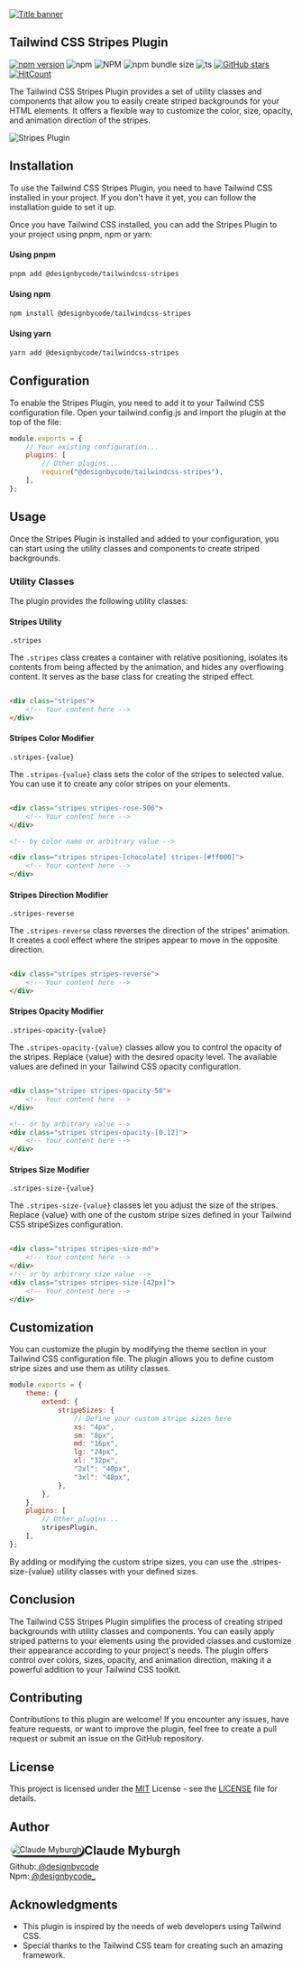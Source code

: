 <a href="#installation" width="100%">
<img src="banner.svg" alt="Title banner"/>
</a>

## Tailwind CSS Stripes Plugin

[![npm version](https://badge.fury.io/js/@designbycode%2Ftailwindcss-stripes.svg)](https://badge.fury.io/js/@designbycode%2Ftailwindcss-stripes)
![npm](https://img.shields.io/npm/dt/%40designbycode/tailwindcss-stripes)
![NPM](https://img.shields.io/npm/l/%40designbycode%2Ftailwindcss-stripes)
![npm bundle size](https://img.shields.io/bundlephobia/min/%40designbycode%2Ftailwindcss-stripes)
![ts](https://badgen.net/badge/Built%20With/TypeScript/blue)
[![GitHub stars](https://img.shields.io/github/stars/DesignByCode/tailwindcss-stripes?style=social)](https://github.com/DesignByCode/tailwindcss-stripes/stargazers)
[![HitCount](https://hits.dwyl.com/designbycode/tailwindcss-stripes.svg?style=flat)](http://hits.dwyl.com/designbycode/tailwindcss-stripes)

The Tailwind CSS Stripes Plugin provides a set of utility classes and components that allow you to easily create striped backgrounds for your HTML elements. It offers a flexible way to customize the color, size, opacity, and animation
direction of the stripes.

![Stripes Plugin](screen.png)

## Installation

To use the Tailwind CSS Stripes Plugin, you need to have Tailwind CSS installed in your project. If you don't have it yet, you can follow the installation guide to set it up.

Once you have Tailwind CSS installed, you can add the Stripes Plugin to your project using pnpm, npm or yarn:

#### Using pnpm

```bash
pnpm add @designbycode/tailwindcss-stripes
```

#### Using npm

```bash
npm install @designbycode/tailwindcss-stripes
```

#### Using yarn

```bash
yarn add @designbycode/tailwindcss-stripes
```

## Configuration

To enable the Stripes Plugin, you need to add it to your Tailwind CSS configuration file. Open your tailwind.config.js and import the plugin at the top of the file:

```javascript
module.exports = {
    // Your existing configuration...
    plugins: [
        // Other plugins...
        require("@designbycode/tailwindcss-stripes"),
    ],
};
```

## Usage

Once the Stripes Plugin is installed and added to your configuration, you can start using the utility classes and components to create striped backgrounds.

### Utility Classes

The plugin provides the following utility classes:

#### Stripes Utility

```.stripes```

The ```.stripes``` class creates a container with relative positioning, isolates its contents from being affected by the animation, and hides any overflowing content. It serves as the base class for creating the striped effect.

```html

<div class="stripes">
    <!-- Your content here -->
</div>
```

#### Stripes Color Modifier

```.stripes-{value}```

The ```.stripes-{value}``` class sets the color of the stripes to selected value. You can use it to create any color stripes on your elements.

```html

<div class="stripes stripes-rose-500">
    <!-- Your content here -->
</div>

<!-- by color name or arbitrary value -->

<div class="stripes stripes-[chocolate] stripes-[#ff000]">
    <!-- Your content here -->
</div>

```

#### Stripes Direction Modifier

```.stripes-reverse```

The ```.stripes-reverse``` class reverses the direction of the stripes' animation. It creates a cool effect where the stripes appear to move in the opposite direction.

```html

<div class="stripes stripes-reverse">
    <!-- Your content here -->
</div>

```

#### Stripes Opacity Modifier

```.stripes-opacity-{value}```

The ```.stripes-opacity-{value}``` classes allow you to control the opacity of the stripes. Replace {value} with the desired opacity level. The available values are defined in your Tailwind CSS opacity configuration.

```html

<div class="stripes stripes-opacity-50">
    <!-- Your content here -->
</div>

<!-- or by arbitrary value -->
<div class="stripes stripes-opacity-[0.12]">
    <!-- Your content here -->
</div>

```

#### Stripes Size Modifier

```.stripes-size-{value}```

The ```.stripes-size-{value}``` classes let you adjust the size of the stripes. Replace {value} with one of the custom stripe sizes defined in your Tailwind CSS stripeSizes configuration.

```html

<div class="stripes stripes-size-md">
    <!-- Your content here -->
</div>
<!-- or by arbitrary size value -->
<div class="stripes stripes-size-[42px]">
    <!-- Your content here -->
</div>
```

## Customization

You can customize the plugin by modifying the theme section in your Tailwind CSS configuration file. The plugin allows you to define custom stripe sizes and use them as utility classes.

```javascript
module.exports = {
    theme: {
        extend: {
            stripeSizes: {
                // Define your custom stripe sizes here
                xs: "4px",
                sm: "8px",
                md: "16px",
                lg: "24px",
                xl: "32px",
                "2xl": "40px",
                "3xl": "48px",
            },
        },
    },
    plugins: [
        // Other plugins...
        stripesPlugin,
    ],
};

```

By adding or modifying the custom stripe sizes, you can use the .stripes-size-{value} utility classes with your defined sizes.

## Conclusion

The Tailwind CSS Stripes Plugin simplifies the process of creating striped backgrounds with utility classes and components. You can easily apply striped patterns to your elements using the provided classes and customize their appearance
according to your project's needs. The plugin offers control over colors, sizes, opacity, and animation direction, making it a powerful addition to your Tailwind CSS toolkit.

## Contributing

Contributions to this plugin are welcome! If you encounter any issues, have feature requests, or want to improve the plugin, feel free to create a pull request or submit an issue on the GitHub repository.

## License

This project is licensed under the [MIT](LICENCE) License - see the [LICENSE](LICENCE) file for details.

## Author

<div>
<img  align="left" style="box-shadow:3px 3px 3px rgba(0,0,0,75);border-radius:1rem;border:solid 2px rgba(255,225,225,.25)" src="https://github.com/designbycode.png?size=130" alt="Claude Myburgh">
</div>
<h2 style="margin-top:0">Claude Myburgh</h2><ul style="padding-left:0;margin-top:-.63rem;list-style:none"><li>Github:<a href="https://github.com/designbycode"> @designbycode</a></li><li>Npm:<a href="https://www.npmjs.
com/~designbycode_"> @designbycode_</a></li></ul>

## Acknowledgments

- This plugin is inspired by the needs of web developers using Tailwind CSS.
- Special thanks to the Tailwind CSS team for creating such an amazing framework.





